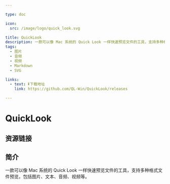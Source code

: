 ```yaml
---

type: doc

icon:
  src: /image/logo/quick_look.svg

title: QuickLook
description: 一款可以像 Mac 系统的 Quick Look 一样快速预览文件的工具，支持多种格式文件预览，包括图片、文本、音频、视频等。
tags:
  - 图片
  - 音频
  - 视频
  - Markdown
  - SVG

links:
  - text: ⏬下载地址
    link: https://github.com/QL-Win/QuickLook/releases

---
```


<ShowLogo />

# QuickLook

<ShowTags />

<ShowBreadcrumb />

## 资源链接

<ShowLinks />

## 简介

一款可以像 Mac 系统的 Quick Look 一样快速预览文件的工具，支持多种格式文件预览，包括图片、文本、音频、视频等。
